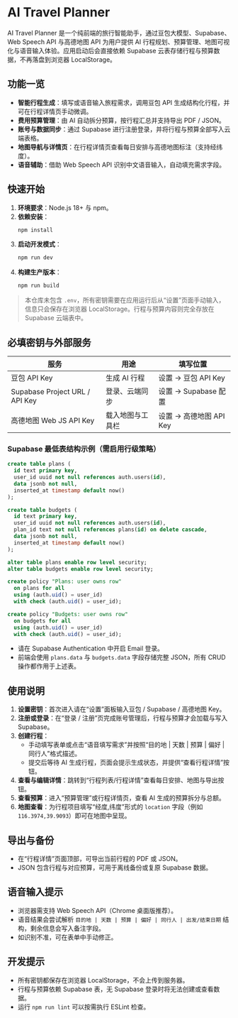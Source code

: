 # AI Travel Planner

AI Travel Planner 是一个纯前端的旅行智能助手，通过豆包大模型、Supabase、Web Speech API 与高德地图 API 为用户提供 AI 行程规划、预算管理、地图可视化与语音输入体验。应用启动后会直接依赖 Supabase 云表存储行程与预算数据，不再落盘到浏览器 LocalStorage。

## 功能一览
- **智能行程生成**：填写或语音输入旅程需求，调用豆包 API 生成结构化行程，并可在行程详情页手动微调。
- **费用预算管理**：由 AI 自动拆分预算，按行程汇总并支持导出 PDF / JSON。
- **账号与数据同步**：通过 Supabase 进行注册登录，并将行程与预算全部写入云端表格。
- **地图导航与详情页**：在行程详情页查看每日安排与高德地图标注（支持经纬度）。
- **语音辅助**：借助 Web Speech API 识别中文语音输入，自动填充需求字段。

## 快速开始
1. **环境要求**：Node.js 18+ 与 npm。
2. **依赖安装**：
   ```bash
   npm install
   ```
3. **启动开发模式**：
   ```bash
   npm run dev
   ```
4. **构建生产版本**：
   ```bash
   npm run build
   ```

> 本仓库未包含 `.env`，所有密钥需要在应用运行后从“设置”页面手动输入，信息只会保存在浏览器 LocalStorage。行程与预算内容则完全存放在 Supabase 云端表中。

## 必填密钥与外部服务
| 服务 | 用途 | 填写位置 |
| --- | --- | --- |
| 豆包 API Key | 生成 AI 行程 | 设置 → 豆包 API Key |
| Supabase Project URL / API Key | 登录、云端同步 | 设置 → Supabase 配置 |
| 高德地图 Web JS API Key | 载入地图与工具栏 | 设置 → 高德地图 API Key |

### Supabase 最低表结构示例（需启用行级策略）
```sql
create table plans (
  id text primary key,
  user_id uuid not null references auth.users(id),
  data jsonb not null,
  inserted_at timestamp default now()
);

create table budgets (
  id text primary key,
  user_id uuid not null references auth.users(id),
  plan_id text not null references plans(id) on delete cascade,
  data jsonb not null,
  inserted_at timestamp default now()
);

alter table plans enable row level security;
alter table budgets enable row level security;

create policy "Plans: user owns row"
  on plans for all
  using (auth.uid() = user_id)
  with check (auth.uid() = user_id);

create policy "Budgets: user owns row"
  on budgets for all
  using (auth.uid() = user_id)
  with check (auth.uid() = user_id);
```
- 请在 Supabase Authentication 中开启 Email 登录。
- 前端会使用 `plans.data` 与 `budgets.data` 字段存储完整 JSON，所有 CRUD 操作都作用于上述表。

## 使用说明
1. **设置密钥**：首次进入请在“设置”面板输入豆包 / Supabase / 高德地图 Key。
2. **注册或登录**：在“登录 / 注册”页完成账号管理后，行程与预算才会加载与写入 Supabase。
3. **创建行程**：
   - 手动填写表单或点击“语音填写需求”并按照“目的地 | 天数 | 预算 | 偏好 | 同行人”格式描述。
   - 提交后等待 AI 生成行程，页面会提示生成状态，并提供“查看行程详情”按钮。
4. **查看与编辑详情**：跳转到“行程列表/行程详情”查看每日安排、地图与导出按钮。
5. **查看预算**：进入“预算管理”或行程详情页，查看 AI 生成的预算拆分与总额。
6. **地图查看**：为行程项目填写“经度,纬度”形式的 `location` 字段（例如 `116.3974,39.9093`）即可在地图中呈现。

## 导出与备份
- 在“行程详情”页面顶部，可导出当前行程的 PDF 或 JSON。
- JSON 包含行程与对应预算，可用于离线备份或复原 Supabase 数据。

## 语音输入提示
- 浏览器需支持 Web Speech API（Chrome 桌面版推荐）。
- 语音结果会尝试解析 `目的地 | 天数 | 预算 | 偏好 | 同行人 | 出发/结束日期` 结构，剩余信息会写入备注字段。
- 如识别不准，可在表单中手动修正。

## 开发提示
- 所有密钥都保存在浏览器 LocalStorage，不会上传到服务器。
- 行程与预算依赖 Supabase 表，无 Supabase 登录时将无法创建或查看数据。
- 运行 `npm run lint` 可以按需执行 ESLint 检查。
